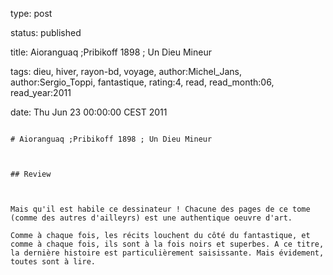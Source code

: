 type: post
status: published
title: Aioranguaq ;Pribikoff 1898 ; Un Dieu Mineur
tags:  dieu,  hiver,  rayon-bd,  voyage, author:Michel_Jans, author:Sergio_Toppi, fantastique, rating:4, read, read_month:06, read_year:2011
date: Thu Jun 23 00:00:00 CEST 2011
~~~~~~
# Aioranguaq ;Pribikoff 1898 ; Un Dieu Mineur

## Review

Mais qu'il est habile ce dessinateur ! Chacune des pages de ce tome (comme des autres d'ailleyrs) est une authentique oeuvre d'art.  
Comme à chaque fois, les récits louchent du côté du fantastique, et comme à chaque fois, ils sont à la fois noirs et superbes. A ce titre, la dernière histoire est particulièrement saisissante. Mais évidement, toutes sont à lire.